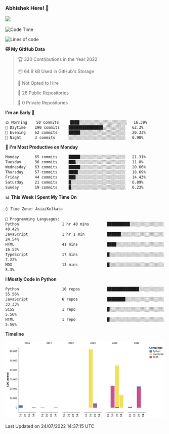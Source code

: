 ### Abhishek Here! 👋
![](https://komarev.com/ghpvc/?username=5parkp1ug&color=green)

<!--
**5parkp1ug/5parkp1ug** is a ✨ _special_ ✨ repository because its `README.md` (this file) appears on your GitHub profile.

Here are some ideas to get you started:

- 🔭 I’m currently working on ...
- 🌱 I’m currently learning ...
- 👯 I’m looking to collaborate on ...
- 🤔 I’m looking for help with ...
- 💬 Ask me about ...
- 📫 How to reach me: ...
- 😄 Pronouns: ...
- ⚡ Fun fact: ...
-->

<!--START_SECTION:waka-->
![Code Time](http://img.shields.io/badge/Code%20Time-0%20secs-blue)

![Lines of code](https://img.shields.io/badge/From%20Hello%20World%20I%27ve%20Written-175%20Thousand%20lines%20of%20code-blue)

**🐱 My GitHub Data** 

> 🏆 320 Contributions in the Year 2022
 > 
> 📦 64.9 kB Used in GitHub's Storage 
 > 
> 🚫 Not Opted to Hire
 > 
> 📜 26 Public Repositories 
 > 
> 🔑 0 Private Repositories  
 > 
**I'm an Early 🐤** 

```text
🌞 Morning    50 commits     ████░░░░░░░░░░░░░░░░░░░░░   16.39% 
🌆 Daytime    190 commits    ███████████████░░░░░░░░░░   62.3% 
🌃 Evening    62 commits     █████░░░░░░░░░░░░░░░░░░░░   20.33% 
🌙 Night      3 commits      ░░░░░░░░░░░░░░░░░░░░░░░░░   0.98%

```
📅 **I'm Most Productive on Monday** 

```text
Monday       65 commits     █████░░░░░░░░░░░░░░░░░░░░   21.31% 
Tuesday      36 commits     ███░░░░░░░░░░░░░░░░░░░░░░   11.8% 
Wednesday    63 commits     █████░░░░░░░░░░░░░░░░░░░░   20.66% 
Thursday     57 commits     ████░░░░░░░░░░░░░░░░░░░░░   18.69% 
Friday       44 commits     ███░░░░░░░░░░░░░░░░░░░░░░   14.43% 
Saturday     21 commits     █░░░░░░░░░░░░░░░░░░░░░░░░   6.89% 
Sunday       19 commits     █░░░░░░░░░░░░░░░░░░░░░░░░   6.23%

```


📊 **This Week I Spent My Time On** 

```text
⌚︎ Time Zone: Asia/Kolkata

💬 Programming Languages: 
Python                   1 hr 40 mins        ██████████░░░░░░░░░░░░░░░   40.42% 
JavaScript               1 hr 1 min          ██████░░░░░░░░░░░░░░░░░░░   24.54% 
HTML                     41 mins             ████░░░░░░░░░░░░░░░░░░░░░   16.53% 
TypeScript               17 mins             █░░░░░░░░░░░░░░░░░░░░░░░░   7.22% 
MDX                      13 mins             █░░░░░░░░░░░░░░░░░░░░░░░░   5.3%

```

**I Mostly Code in Python** 

```text
Python                   10 repos            ██████████████░░░░░░░░░░░   55.56% 
JavaScript               6 repos             ████████░░░░░░░░░░░░░░░░░   33.33% 
SCSS                     1 repo              █░░░░░░░░░░░░░░░░░░░░░░░░   5.56% 
HTML                     1 repo              █░░░░░░░░░░░░░░░░░░░░░░░░   5.56%

```


**Timeline**

![Chart not found](https://raw.githubusercontent.com/5parkp1ug/5parkp1ug/master/charts/bar_graph.png) 


 Last Updated on 24/07/2022 14:37:15 UTC
<!--END_SECTION:waka-->
